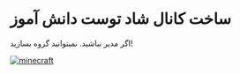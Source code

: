 
# ساخت کانال شاد توست دانش آموز

اگر مدیر نباشید. نمیتوانید گروه بسازید!

[![minecraft](https://encrypted-tbn0.gstatic.com/images?q=tbn:ANd9GcQehQ0yTQtdW56q0JJTRR_PWYimgXh_QXsOKA&usqp=CAU?style=for-the-badge&logo=ko-fi&logoColor=white)](BargmyAppStore.github.io/me/shad1)

